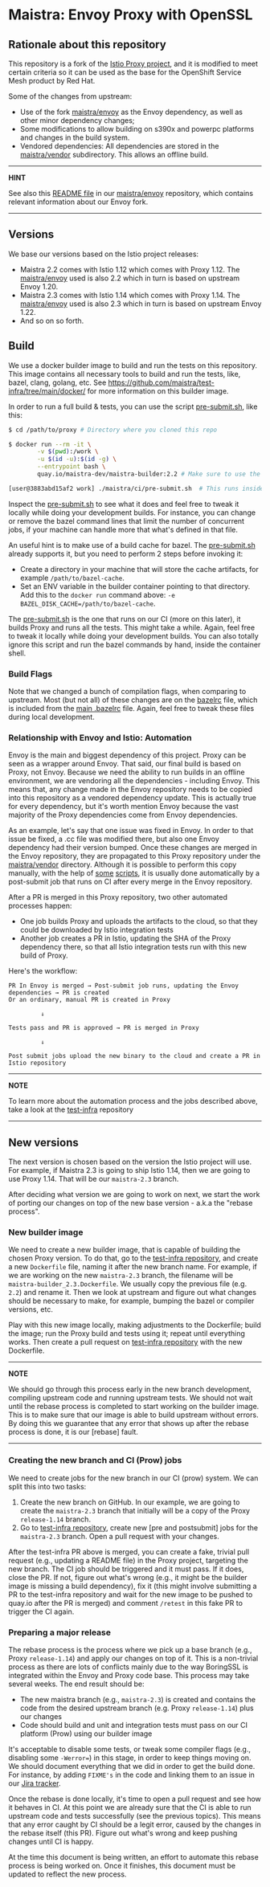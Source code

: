 # Maistra: Envoy Proxy with OpenSSL

## Rationale about this repository

This repository is a fork of the [Istio Proxy project](https://github.com/istio/proxy), and it is modified to meet certain criteria so it can be used as the base for the OpenShift Service Mesh product by Red Hat.

Some of the changes from upstream:

- Use of the fork [maistra/envoy](https://github.com/maistra/envoy/) as the Envoy dependency, as well as other minor dependency changes;
- Some modifications to allow building on s390x and powerpc platforms and changes in the build system.
- Vendored dependencies: All dependencies are stored in the [maistra/vendor](./vendor) subdirectory. This allows an offline build.

---
**HINT**

See also this [README file](https://github.com/maistra/envoy/blob/maistra-2.2/maistra/README.md) in our [maistra/envoy](https://github.com/maistra/envoy/) repository, which contains relevant information about our Envoy fork.

---

## Versions

We base our versions based on the Istio project releases:

- Maistra 2.2 comes with Istio 1.12 which comes with Proxy 1.12. The [maistra/envoy](https://github.com/maistra/envoy/) used is also 2.2 which in turn is based on upstream Envoy 1.20.
- Maistra 2.3 comes with Istio 1.14 which comes with Proxy 1.14. The [maistra/envoy](https://github.com/maistra/envoy/) used is also 2.3 which in turn is based on upstream Envoy 1.22.
- And so on so forth.

## Build

We use a docker builder image to build and run the tests on this repository. This image contains all necessary tools to build and run the tests, like, bazel, clang, golang, etc. See <https://github.com/maistra/test-infra/tree/main/docker/> for more information on this builder image.

In order to run a full build & tests, you can use the script [pre-submit.sh](./ci/pre-submit.sh), like this:

```sh
$ cd /path/to/proxy # Directory where you cloned this repo

$ docker run --rm -it \
        -v $(pwd):/work \
        -u $(id -u):$(id -g) \
        --entrypoint bash \
        quay.io/maistra-dev/maistra-builder:2.2 # Make sure to use the appropriate tag, matching the branch you are working on

[user@3883abd15af2 work] ./maistra/ci/pre-submit.sh  # This runs inside the container shell
```

Inspect the [pre-submit.sh](./ci/pre-submit.sh) to see what it does and feel free to tweak it locally while doing your development builds. For instance, you can change or remove the bazel command lines that limit the number of concurrent jobs, if your machine can handle more that what's defined in that file.

An useful hint is to make use of a build cache for bazel. The [pre-submit.sh](./ci/pre-submit.sh) already supports it, but you need to perform 2 steps before invoking it:

- Create a directory in your machine that will store the cache artifacts, for example `/path/to/bazel-cache`.
- Set an ENV variable in the builder container pointing to that directory. Add this to the `docker run` command above: `-e BAZEL_DISK_CACHE=/path/to/bazel-cache`.

The [pre-submit.sh](./ci/pre-submit.sh) is the one that runs on our CI (more on this later), it builds Proxy and runs all the tests. This might take a while. Again, feel free to tweak it locally while doing your development builds. You can also totally ignore this script and run the bazel commands by hand, inside the container shell.

### Build Flags

Note that we changed a bunch of compilation flags, when comparing to upstream. Most (but not all) of these changes are on the [bazelrc](./bazelrc) file, which is included from the [main .bazelrc](../.bazelrc) file. Again, feel free to tweak these files during local development.

### Relationship with Envoy and Istio: Automation

Envoy is the main and biggest dependency of this project. Proxy can be seen as a wrapper around Envoy. That said, our final build is based on Proxy, not Envoy. Because we need the ability to run builds in an offline environment, we are vendoring all the dependencies - including Envoy. This means that, any change made in the Envoy repository needs to be copied into this repository as a vendored dependency update. This is actually true for every dependency, but it's worth mention Envoy because the vast majority of the Proxy dependencies come from Envoy dependencies.

As an example, let's say that one issue was fixed in Envoy. In order to that issue be fixed, a .cc file was modified there, but also one Envoy dependency had their version bumped. Once these changes are merged in the Envoy repository, they are propagated to this Proxy repository under the [maistra/vendor](./vendor/) directory. Although it is possible to perform this copy manually, with the help of [some](./scripts/update-envoy-sha.sh) [scripts](./scripts/update-deps.sh), it is usually done automatically by a post-submit job that runs on CI after every merge in the Envoy repository.

After a PR is merged in this Proxy repository, two other automated processes happen:

- One job builds Proxy and uploads the artifacts to the cloud, so that they could be downloaded by Istio integration tests
- Another job creates a PR in Istio, updating the SHA of the Proxy dependency there, so that all Istio integration tests run with this new build of Proxy.

Here's the workflow:

```text
PR In Envoy is merged → Post-submit job runs, updating the Envoy dependencies → PR is created
Or an ordinary, manual PR is created in Proxy

         ↓

Tests pass and PR is approved → PR is merged in Proxy

         ↓

Post submit jobs upload the new binary to the cloud and create a PR in Istio repository
```

---
**NOTE**

To learn more about the automation process and the jobs described above, take a look at the [test-infra](https://github.com/maistra/test-infra/) repository

---

## New versions

The next version is chosen based on the version the Istio project will use. For example, if Maistra 2.3 is going to ship Istio 1.14, then we are going to use Proxy 1.14. That will be our `maistra-2.3` branch.

After deciding what version we are going to work on next, we start the work of porting our changes on top of the new base version - a.k.a the "rebase process".

### New builder image

We need to create a new builder image, that is capable of building the chosen Proxy version. To do that, go to the [test-infra repository](https://github.com/maistra/test-infra/tree/main/docker/), and create a new `Dockerfile` file, naming it after the new branch name. For example, if we are working on the new `maistra-2.3` branch, the filename will be `maistra-builder_2.3.Dockerfile`. We usually copy the previous file (e.g. `2.2`) and rename it. Then we look at upstream and figure out what changes should be necessary to make, for example, bumping the bazel or compiler versions, etc.

Play with this new image locally, making adjustments to the Dockerfile; build the image; run the Proxy build and tests using it; repeat until everything works. Then create a pull request on [test-infra repository](https://github.com/maistra/test-infra/) with the new Dockerfile.

---
**NOTE**

We should go through this process early in the new branch development, compiling upstream code and running upstream tests. We should not wait until the rebase process is completed to start working on the builder image. This is to make sure that our image is able to build upstream without errors. By doing this we guarantee that any error that shows up after the rebase process is done, it is our [rebase] fault.

---

### Creating the new branch and CI (Prow) jobs

We need to create jobs for the new branch in our CI (prow) system. We can split this into two tasks:

1. Create the new branch on GitHub. In our example, we are going to create the `maistra-2.3` branch that initially will be a copy of the Proxy `release-1.14` branch.
2. Go to [test-infra repository](https://github.com/maistra/test-infra/tree/main/prow/), create new [pre and postsubmit] jobs for the `maistra-2.3` branch. Open a pull request with your changes.

After the test-infra PR above is merged, you can create a fake, trivial pull request (e.g., updating a README file) in the Proxy project, targeting the new branch. The CI job should be triggered and it must pass. If it does, close the PR. If not, figure out what's wrong (e.g., it might be the builder image is missing a build dependency), fix it (this might involve submitting a PR to the test-infra repository and wait for the new image to be pushed to quay.io after the PR is merged) and comment `/retest` in this fake PR to trigger the CI again.

### Preparing a major release

The rebase process is the process where we pick up a base branch (e.g., Proxy `release-1.14`) and apply our changes on top of it. This is a non-trivial process as there are lots of conflicts mainly due to the way BoringSSL is integrated within the Envoy and Proxy code base. This process may take several weeks. The end result should be:

- The new maistra branch (e.g., `maistra-2.3`) is created and contains the code from the desired upstream branch (e.g. Proxy `release-1.14`) plus our changes
- Code should build and unit and integration tests must pass on our CI platform (Prow) using our builder image

It's acceptable to disable some tests, or tweak some compiler flags (e.g., disabling some `-Werror=`) in this stage, in order to keep things moving on. We should document everything that we did in order to get the build done. For instance, by adding `FIXME's` in the code and linking them to an issue in our [Jira tracker](https://issues.redhat.com/browse/OSSM).

Once the rebase is done locally, it's time to open a pull request and see how it behaves in CI. At this point we are already sure that the CI is able to run upstream code and tests successfully (see the previous topics). This means that any error caught by CI should be a legit error, caused by the changes in the rebase itself (this PR). Figure out what's wrong and keep pushing changes until CI is happy.

At the time this document is being written, an effort to automate this rebase process is being worked on. Once it finishes, this document must be updated to reflect the new process.
